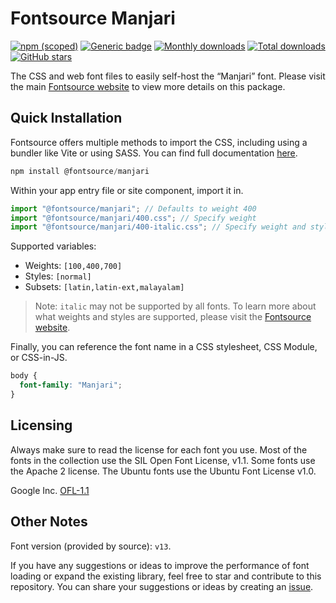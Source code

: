 # Fontsource Manjari

[![npm (scoped)](https://img.shields.io/npm/v/@fontsource/manjari?color=brightgreen)](https://www.npmjs.com/package/@fontsource/manjari) [![Generic badge](https://img.shields.io/badge/fontsource-passing-brightgreen)](https://github.com/fontsource/fontsource) [![Monthly downloads](https://badgen.net/npm/dm/@fontsource/manjari)](https://github.com/fontsource/fontsource) [![Total downloads](https://badgen.net/npm/dt/@fontsource/manjari)](https://github.com/fontsource/fontsource) [![GitHub stars](https://img.shields.io/github/stars/fontsource/fontsource.svg?style=social&label=Star)](https://github.com/fontsource/fontsource/stargazers)

The CSS and web font files to easily self-host the “Manjari” font. Please visit the main [Fontsource website](https://fontsource.org/fonts/manjari) to view more details on this package.

## Quick Installation

Fontsource offers multiple methods to import the CSS, including using a bundler like Vite or using SASS. You can find full documentation [here](https://fontsource.org/docs/getting-started/introduction).

```javascript
npm install @fontsource/manjari
```

Within your app entry file or site component, import it in.

```javascript
import "@fontsource/manjari"; // Defaults to weight 400
import "@fontsource/manjari/400.css"; // Specify weight
import "@fontsource/manjari/400-italic.css"; // Specify weight and style
```

Supported variables:
- Weights: `[100,400,700]`
- Styles: `[normal]`
- Subsets: `[latin,latin-ext,malayalam]`

> Note: `italic` may not be supported by all fonts. To learn more about what weights and styles are supported, please visit the [Fontsource website](https://fontsource.org/fonts/manjari).

Finally, you can reference the font name in a CSS stylesheet, CSS Module, or CSS-in-JS.

```css
body {
  font-family: "Manjari";
}
```

## Licensing
Always make sure to read the license for each font you use. Most of the fonts in the collection use the SIL Open Font License, v1.1. Some fonts use the Apache 2 license. The Ubuntu fonts use the Ubuntu Font License v1.0.

Google Inc.
[OFL-1.1](http://scripts.sil.org/OFL)

## Other Notes
Font version (provided by source): `v13`.

If you have any suggestions or ideas to improve the performance of font loading or expand the existing library, feel free to star and contribute to this repository. You can share your suggestions or ideas by creating an [issue](https://github.com/fontsource/fontsource/issues).
